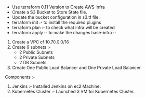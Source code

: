 * Use terraform 0.11 Version to Create AWS Infra
* Create a S3 Bucket to Store State file.
* Update the bucket configuration in s3.tf file.
* terraform init :- to install the required plugins
* terraform plan :- to check what infra will be created
* terraform apply :- to make the changes 
base-infra :-
1. Create a VPC of 10.70.0.0/16
2. Create 6 subnets :-
   * 2 Public Subnets
   * 2 Private Subnets
   * 2 DB Subnets
3. Create One Public Load Balancer and One Private Load Balancer

Components :-
1. Jenkins :- Installed Jenkins on ec2 Machine.
2. Kubernetes Cluster :- Launched 3 VM for Kubernetes Cluster.

